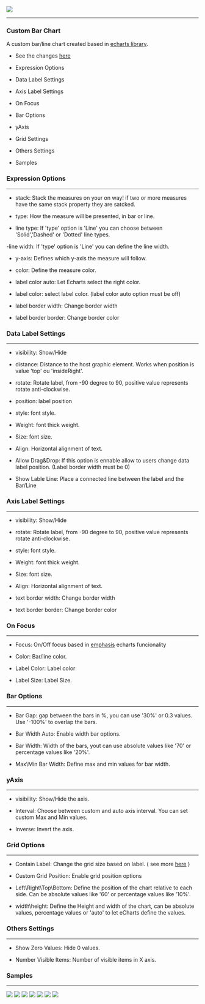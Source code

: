 ![](http://soeva.com.br/wp-content/uploads/2020/12/Logo500x111-1.png)

------------

### Custom Bar Chart

A custom bar/line chart created based in [echarts library](https://echarts.apache.org/en/index.html "echarts library").

- See the changes [here](https://github.com/WedersonCD/customBarChart/blob/main/CHANGELOG.MD "Changed Log")

- Expression Options
- Data Label Settings
- Axis Label Settings
- On Focus
- Bar Options
- yAxis
- Grid Settings
- Others Settings
- Samples


### Expression Options

------------

- stack: Stack the measures on your on way! if two or more measures have the same stack property they are satcked.

- type: How the measure will be presented, in bar or line.

- line type: If 'type' option is 'Line' you can choose between 'Solid','Dashed' or 'Dotted' line types.

-line width: If 'type' option is 'Line' you can define the line width.

- y-axis: Defines which y-axis the measure will follow.

- color: Define the measure color.

- label color auto: Let Echarts select the right color.

- label color: select label color. (label color auto option must be off) 

- label border width: Change border width

- label border border: Change border color


### Data Label Settings

------------

- visibility: Show/Hide

- distance: Distance to the host graphic element. Works when position is  value 'top' ou 'insideRight'.

- rotate: Rotate label, from -90 degree to 90, positive value represents rotate anti-clockwise.

- position: label position

- style: font style.

- Weight: font thick weight.

- Size: font size.

- Align: Horizontal alignment of text.

- Allow Drag&Drop: If this option is ennable allow to users change data label position. (Label border width must be 0)

- Show Lable Line: Place a connected line between the label and the Bar/Line


### Axis Label Settings

------------

- visibility: Show/Hide

- rotate: Rotate label, from -90 degree to 90, positive value represents rotate anti-clockwise.

- style: font style.

- Weight: font thick weight.

- Size: font size.

- Align: Horizontal alignment of text.

- text border width: Change border width

- text border border: Change border color


### On Focus

------------

- Focus: On/Off focus based in [emphasis](https://echarts.apache.org/en/option.html#series-bar.emphasis) echarts funcionality

- Color: Bar/line color.

- Label Color: Label color

- Label Size: Label Size.

### Bar Options

------------

- Bar Gap: gap between the bars in %, you can use '30%' or 0.3 values. Use '-100%' to overlap the bars.

- Bar Width Auto: Enable width bar options.

- Bar Width: Width of the bars, yout can use absolute values like '70' or percentage values like '20%'.

- Max\Min Bar Width: Define max and min values for bar width. 

### yAxis

------------

- visibility: Show/Hide the axis.

- Interval: Choose between custom and auto axis interval. You can set custom Max and Min values.

- Inverse: Invert the axis.

### Grid Options

------------

- Contain Label: Change the grid size based on label. ( see more [here](https://echarts.apache.org/en/option.html#grid.containLabel) )

- Custom Grid Position: Enable grid position options

- Left\Right\Top\Bottom: Define the position of the chart relative to each side. Can be absolute values like '60' or percentage values like '10%'.

- width\height: Define the Height and width of the chart, can be absolute values, percentage values or 'auto' to let eCharts define the values.


### Others Settings

------------

- Show Zero Values: Hide 0 values.

- Number Visible Items: Number of visible items in X axis.

### Samples

------------
![](https://i.imgur.com/X32MBv4.png)
![](https://i.imgur.com/FNvoj4D.png)
![](https://i.imgur.com/2x4x4nc.png)
![](https://i.imgur.com/U5t0ou2.png)
![](https://i.imgur.com/zgBTdmw.png)
![](https://i.imgur.com/zXC3fkG.png)
![](https://i.imgur.com/KhJFj3D.png)
